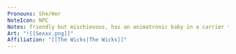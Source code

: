 ```yaml
---
Pronouns: She/Her
NoteIcon: NPC
Notes: friendly but mischievous, has an animatronic baby in a carrier that she’s programmed to smoke cigarettes
Art: "![[Sexxx.png]]"
Affiliation: "[[The Wicks|The Wicks]]"
---
```

